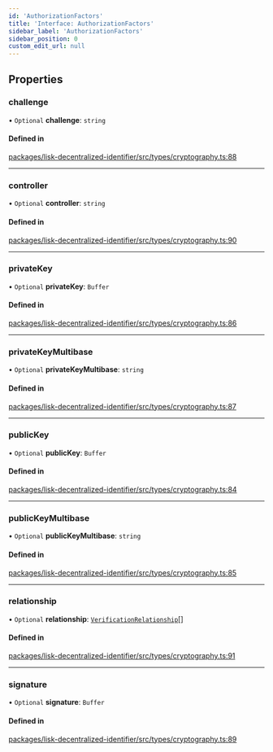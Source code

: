 ```yaml
---
id: 'AuthorizationFactors'
title: 'Interface: AuthorizationFactors'
sidebar_label: 'AuthorizationFactors'
sidebar_position: 0
custom_edit_url: null
---
```


## Properties

### challenge

• `Optional` **challenge**: `string`

#### Defined in

[packages/lisk-decentralized-identifier/src/types/cryptography.ts:88](https://github.com/aldhosutra/lisk-did/blob/37c055c/packages/lisk-decentralized-identifier/src/types/cryptography.ts#L88)

---

### controller

• `Optional` **controller**: `string`

#### Defined in

[packages/lisk-decentralized-identifier/src/types/cryptography.ts:90](https://github.com/aldhosutra/lisk-did/blob/37c055c/packages/lisk-decentralized-identifier/src/types/cryptography.ts#L90)

---

### privateKey

• `Optional` **privateKey**: `Buffer`

#### Defined in

[packages/lisk-decentralized-identifier/src/types/cryptography.ts:86](https://github.com/aldhosutra/lisk-did/blob/37c055c/packages/lisk-decentralized-identifier/src/types/cryptography.ts#L86)

---

### privateKeyMultibase

• `Optional` **privateKeyMultibase**: `string`

#### Defined in

[packages/lisk-decentralized-identifier/src/types/cryptography.ts:87](https://github.com/aldhosutra/lisk-did/blob/37c055c/packages/lisk-decentralized-identifier/src/types/cryptography.ts#L87)

---

### publicKey

• `Optional` **publicKey**: `Buffer`

#### Defined in

[packages/lisk-decentralized-identifier/src/types/cryptography.ts:84](https://github.com/aldhosutra/lisk-did/blob/37c055c/packages/lisk-decentralized-identifier/src/types/cryptography.ts#L84)

---

### publicKeyMultibase

• `Optional` **publicKeyMultibase**: `string`

#### Defined in

[packages/lisk-decentralized-identifier/src/types/cryptography.ts:85](https://github.com/aldhosutra/lisk-did/blob/37c055c/packages/lisk-decentralized-identifier/src/types/cryptography.ts#L85)

---

### relationship

• `Optional` **relationship**: [`VerificationRelationship`](../modules.md#verificationrelationship)[]

#### Defined in

[packages/lisk-decentralized-identifier/src/types/cryptography.ts:91](https://github.com/aldhosutra/lisk-did/blob/37c055c/packages/lisk-decentralized-identifier/src/types/cryptography.ts#L91)

---

### signature

• `Optional` **signature**: `Buffer`

#### Defined in

[packages/lisk-decentralized-identifier/src/types/cryptography.ts:89](https://github.com/aldhosutra/lisk-did/blob/37c055c/packages/lisk-decentralized-identifier/src/types/cryptography.ts#L89)
